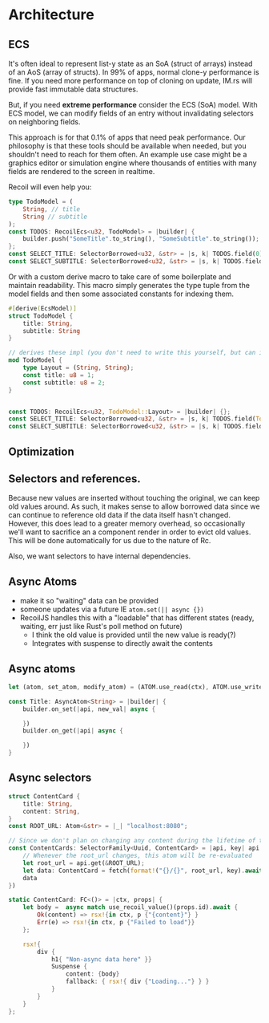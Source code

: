 # Architecture

## ECS

It's often ideal to represent list-y state as an SoA (struct of arrays) instead of an AoS (array of structs). In 99% of apps, normal clone-y performance is fine. If you need more performance on top of cloning on update, IM.rs will provide fast immutable data structures.

But, if you need **extreme performance** consider the ECS (SoA) model. With ECS model, we can modify fields of an entry without invalidating selectors on neighboring fields.

This approach is for that 0.1% of apps that need peak performance. Our philosophy is that these tools should be available when needed, but you shouldn't need to reach for them often. An example use case might be a graphics editor or simulation engine where thousands of entities with many fields are rendered to the screen in realtime.

Recoil will even help you:

```rust
type TodoModel = (
    String, // title
    String // subtitle
);
const TODOS: RecoilEcs<u32, TodoModel> = |builder| {
    builder.push("SomeTitle".to_string(), "SomeSubtitle".to_string());
};
const SELECT_TITLE: SelectorBorrowed<u32, &str> = |s, k| TODOS.field(0).select(k);
const SELECT_SUBTITLE: SelectorBorrowed<u32, &str> = |s, k| TODOS.field(1).select(k);
```

Or with a custom derive macro to take care of some boilerplate and maintain readability. This macro simply generates the type tuple from the model fields and then some associated constants for indexing them.

```rust
#[derive(EcsModel)]
struct TodoModel {
    title: String,
    subtitle: String
}

// derives these impl (you don't need to write this yourself, but can if you want):
mod TodoModel {
    type Layout = (String, String);
    const title: u8 = 1;
    const subtitle: u8 = 2;
}


const TODOS: RecoilEcs<u32, TodoModel::Layout> = |builder| {};
const SELECT_TITLE: SelectorBorrowed<u32, &str> = |s, k| TODOS.field(TodoModel::title).select(k);
const SELECT_SUBTITLE: SelectorBorrowed<u32, &str> = |s, k| TODOS.field(TodoModel::subtitle).select(k);
```

## Optimization

## Selectors and references.

Because new values are inserted without touching the original, we can keep old values around. As such, it makes sense to allow borrowed data since we can continue to reference old data if the data itself hasn't changed.
However, this does lead to a greater memory overhead, so occasionally we'll want to sacrifice an a component render in order to evict old values. This will be done automatically for us due to the nature of Rc.

Also, we want selectors to have internal dependencies.

## Async Atoms

- make it so "waiting" data can be provided
- someone updates via a future IE `atom.set(|| async {})`
- RecoilJS handles this with a "loadable" that has different states (ready, waiting, err just like Rust's poll method on future)
  - I think the old value is provided until the new value is ready(?)
  - Integrates with suspense to directly await the contents

## Async atoms

```rust
let (atom, set_atom, modify_atom) = (ATOM.use_read(ctx), ATOM.use_write(ctx), ATOM.use_modify(ctx));

const Title: AsyncAtom<String> = |builder| {
    builder.on_set(|api, new_val| async {

    })
    builder.on_get(|api| async {

    })
}
```

## Async selectors

```rust
struct ContentCard {
    title: String,
    content: String,
}
const ROOT_URL: Atom<&str> = |_| "localhost:8080";

// Since we don't plan on changing any content during the lifetime of the app, a selector works fine
const ContentCards: SelectorFamily<Uuid, ContentCard> = |api, key| api.on_get_async(async {
    // Whenever the root_url changes, this atom will be re-evaluated
    let root_url = api.get(&ROOT_URL);
    let data: ContentCard = fetch(format!("{}/{}", root_url, key).await?.json().await?;
    data
})

static ContentCard: FC<()> = |ctx, props| {
    let body =  async match use_recoil_value()(props.id).await {
        Ok(content) => rsx!{in ctx, p {"{content}"} }
        Err(e) => rsx!{in ctx, p {"Failed to load"}}
    };

    rsx!{
        div {
            h1{ "Non-async data here" }}
            Suspense {
                content: {body}
                fallback: { rsx!{ div {"Loading..."} } }
            }
        }
    }
};
```
